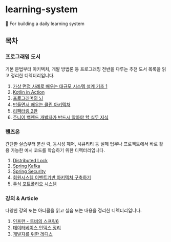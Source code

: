 # learning-system
📖 For building a daily learning system

## 목차

### 프로그래밍 도서
기본 문법부터 아키텍처, 개발 방법론 등 프로그래밍 전반을 다루는 추천 도서 목록을 읽고 정리한 디렉터리입니다.
1. [가상 면접 사례로 배우는 대규모 시스템 설계 기초 1](programming-book/%EA%B0%80%EC%83%81%EB%A9%B4%EC%A0%91%EC%82%AC%EB%A1%80%EB%A1%9C%EB%B0%B0%EC%9A%B0%EB%8A%94%EB%8C%80%EA%B7%9C%EB%AA%A8%EC%8B%9C%EC%8A%A4%ED%85%9C%EC%84%A4%EA%B3%84%EA%B8%B0%EC%B4%881/README.md)
2. [Kotlin in Action](programming-book/Kotlin%20in%20Action/README.md) 
3. [프로그래머의 뇌](programming-book/%ED%94%84%EB%A1%9C%EA%B7%B8%EB%9E%98%EB%A8%B8%EC%9D%98%20%EB%87%8C/README.md) 
4. [만들면서 배우는 클린 아키텍처](programming-book/get-your-hands-dirty-on-clean-architecture/README.md)
5. [리팩터링 2판](programming-book/refactoring-2nd/README.md)
6. [주니어 백엔드 개발자가 반드시 알아야 할 실무 지식](programming-book/%EC%A3%BC%EB%8B%88%EC%96%B4%20%EB%B0%B1%EC%97%94%EB%93%9C%20%EA%B0%9C%EB%B0%9C%EC%9E%90%EA%B0%80%20%EB%B0%98%EB%93%9C%EC%8B%9C%20%EC%95%8C%EC%95%84%EC%95%BC%20%ED%95%A0%20%EC%8B%A4%EB%AC%B4%20%EC%A7%80%EC%8B%9D/README.md)

### 핸즈온
간단한 실습부터 분산 락, 동시성 제어, 시큐리티 등 실제 업무나 프로젝트에서 바로 활용 가능한 예시 코드를 학습하기 위한 디렉터리입니다.
1. [Distributed Lock](hands-on/distributed-lock/README.md)
2. [Spring Kafka](hands-on/spring-kafka)
3. [Spring Security](hands-on/security/README.md)
4. [회원시스템 이벤트기반 아키텍처 구축하기](hands-on/member-system-event-driven-architecture/%ED%9A%8C%EC%9B%90%EC%8B%9C%EC%8A%A4%ED%85%9C%20%EC%9D%B4%EB%B2%A4%ED%8A%B8%EA%B8%B0%EB%B0%98%20%EC%95%84%ED%82%A4%ED%85%8D%EC%B2%98%20%EA%B5%AC%EC%B6%95%ED%95%98%EA%B8%B0.md)
5. [주식 포트폴리오 시스템](hands-on/stock-system/README.md)
### 강의 & Article
다양한 강의 또는 아티클을 읽고 실습 또는 내용을 정리한 디렉터리입니다.
1. [인프런 - 토비의 스프링6](leture/inflearn/toby-spring6/README.md)
2. [데이터베이스 인덱스 정리](leture/%EB%8D%B0%EC%9D%B4%ED%84%B0%EB%B2%A0%EC%9D%B4%EC%8A%A4%20%EC%9D%B8%EB%8D%B1%EC%8A%A4%20%EC%A0%95%EB%A6%AC.md)
3. [개발자를 위한 레디스](leture/%EA%B0%9C%EB%B0%9C%EC%9E%90%EB%A5%BC%20%EC%9C%84%ED%95%9C%20%EB%A0%88%EB%94%94%EC%8A%A4.md)